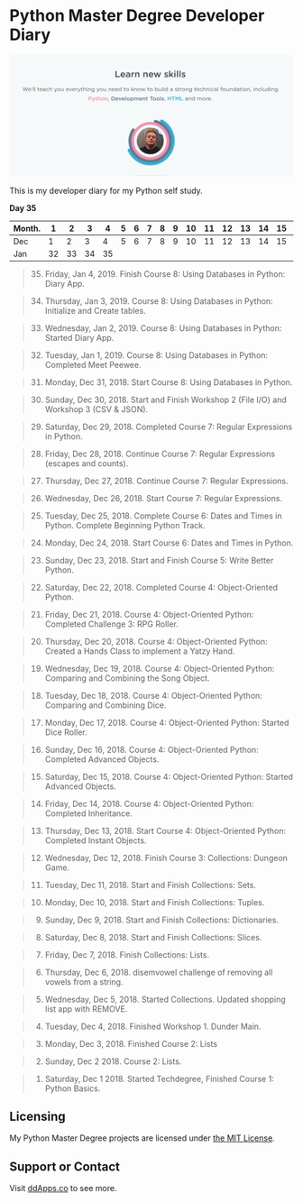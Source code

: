 # Python Master Degree Developer Diary

![](art/python.png?raw=true)

This is my developer diary for my Python self study. 

**Day 35**

Month. | 1 | 2 | 3 | 4 | 5 | 6 | 7 | 8 | 9 | 10 | 11 | 12 | 13 |14 | 15 | 16 | 17 | 18 | 19 | 20 | 21 | 22 | 23 | 24 | 25 | 26 | 27 | 28 | 29 | 30 | 31  
| - | - | - | - | - | - | - | - | - | - | - | - | - | - | - | - | - | - | - | - | - | - | - | - | - | - | - | - | - | - | - | -
| Dec | 1 | 2 | 3 | 4 | 5 | 6 | 7 | 8 | 9 | 10 | 11 | 12 | 13 | 14 | 15 | 16 | 17 | 18 | 19 | 20 | 21 | 22 | 23 | 24 | 25 | 26 | 27 | 28 | 29 | 30 | 31
| Jan | 32 | 33 | 34 | 35

> 35. Friday, Jan 4, 2019. Finish Course 8: Using Databases in Python: Diary App.

> 34. Thursday, Jan 3, 2019. Course 8: Using Databases in Python: Initialize and Create tables.

> 33. Wednesday, Jan 2, 2019. Course 8: Using Databases in Python: Started Diary App.

> 32. Tuesday, Jan 1, 2019. Course 8: Using Databases in Python: Completed Meet Peewee.

> 31. Monday, Dec 31, 2018. Start Course 8: Using Databases in Python.

> 30. Sunday, Dec 30, 2018. Start and Finish Workshop 2 (File I/O) and Workshop 3 (CSV & JSON).

> 29. Saturday, Dec 29, 2018. Completed Course 7: Regular Expressions in Python.

> 28. Friday, Dec 28, 2018. Continue Course 7: Regular Expressions (escapes and counts).

> 27. Thursday, Dec 27, 2018. Continue Course 7: Regular Expressions.

> 26. Wednesday, Dec 26, 2018. Start Course 7: Regular Expressions.

> 25. Tuesday, Dec 25, 2018. Complete Course 6: Dates and Times in Python. Complete Beginning Python Track.

> 24. Monday, Dec 24, 2018. Start Course 6: Dates and Times in Python.

> 23. Sunday, Dec 23, 2018. Start and Finish Course 5: Write Better Python.

> 22. Saturday, Dec 22, 2018. Completed Course 4: Object-Oriented Python.

> 21. Friday, Dec 21, 2018. Course 4: Object-Oriented Python: Completed Challenge 3: RPG Roller.

> 20. Thursday, Dec 20, 2018. Course 4: Object-Oriented Python: Created a Hands Class to implement a Yatzy Hand.

> 19. Wednesday, Dec 19, 2018. Course 4: Object-Oriented Python: Comparing and Combining the Song Object.

> 18. Tuesday, Dec 18, 2018. Course 4: Object-Oriented Python: Comparing and Combining Dice.

> 17. Monday, Dec 17, 2018. Course 4: Object-Oriented Python: Started Dice Roller.

> 16. Sunday, Dec 16, 2018. Course 4: Object-Oriented Python: Completed Advanced Objects.

> 15. Saturday, Dec 15, 2018. Course 4: Object-Oriented Python: Started Advanced Objects.

> 14. Friday, Dec 14, 2018. Course 4: Object-Oriented Python: Completed Inheritance.

> 13. Thursday, Dec 13, 2018. Start Course 4: Object-Oriented Python: Completed Instant Objects.

> 12. Wednesday, Dec 12, 2018. Finish Course 3: Collections: Dungeon Game.

> 11. Tuesday, Dec 11, 2018. Start and Finish Collections: Sets.

> 10. Monday, Dec 10, 2018. Start and Finish Collections: Tuples.

> 9. Sunday, Dec 9, 2018. Start and Finish Collections: Dictionaries.

> 8. Saturday, Dec 8, 2018. Start and Finish Collections: Slices.

> 7. Friday, Dec 7, 2018. Finish Collections: Lists.

> 6. Thursday, Dec 6, 2018. disemvowel challenge of removing all vowels from a string.

> 5. Wednesday, Dec 5, 2018.  Started Collections. Updated shopping list app with REMOVE.

> 4. Tuesday, Dec 4, 2018. Finished Workshop 1. Dunder Main.  

> 3. Monday, Dec 3, 2018. Finished Course 2: Lists

> 2. Sunday, Dec 2 2018. Course 2: Lists.

> 1. Saturday, Dec 1 2018. Started Techdegree, Finished Course 1: Python Basics.

## Licensing
My Python Master Degree projects are licensed under [the MIT License](LICENSE).

## Support or Contact
Visit [ddApps.co](http://ddapps.co) to see more.